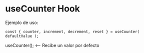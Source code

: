 # useCounter Hook

Ejemplo de uso:
```
const { counter, increment, decrement, reset } = useCounter( defaultValue );
```

useCounter(); <-- Recibe un valor por defecto